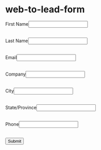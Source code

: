 # web-to-lead-form
<!--  ----------------------------------------------------------------------  -->
<!--  NOTE: Please add the following <META> element to your page <HEAD>.      -->
<!--  If necessary, please modify the charset parameter to specify the        -->
<!--  character set of your HTML page.                                        -->
<!--  ----------------------------------------------------------------------  -->

<META HTTP-EQUIV="Content-type" CONTENT="text/html; charset=UTF-8">

<!--  ----------------------------------------------------------------------  -->
<!--  NOTE: Please add the following <FORM> element to your page.             -->
<!--  ----------------------------------------------------------------------  -->


<form action="https://webto.salesforce.com/servlet/servlet.WebToLead?encoding=UTF-8&orgId=00D5j00000DgiwN" method="POST">

<input type=hidden name="oid" value="00D5j00000DgiwN">
<input type=hidden name="retURL" value="http://">

<!--  ----------------------------------------------------------------------  -->
<!--  NOTE: These fields are optional debugging elements. Please uncomment    -->
<!--  these lines if you wish to test in debug mode.                          -->
<!--  <input type="hidden" name="debug" value=1>                              -->
<!--  <input type="hidden" name="debugEmail"                                  -->
<!--  value="loukya.bunny@gmail.com">                                         -->
<!--  ----------------------------------------------------------------------  -->

<label for="first_name">First Name</label><input  id="first_name" maxlength="40" name="first_name" size="20" type="text" /><br><br>

<label for="last_name">Last Name</label><input  id="last_name" maxlength="80" name="last_name" size="20" type="text" />
<br><br>

<label for="email">Email</label><input  id="email" maxlength="80" name="email" size="20" type="text" />
<br><br>

<label for="company">Company</label><input  id="company" maxlength="40" name="company" size="20" type="text" /><br><br>

<label for="city">City</label><input  id="city" maxlength="40" name="city" size="20" type="text" /><br><br>

<label for="state">State/Province</label><input  id="state" maxlength="20" name="state" size="20" type="text" /><br><br>

<label for="phone">Phone</label><input  id="phone" maxlength="40" name="phone" size="20" type="text" /><br><br>
<input type="hidden" name="Campaign_Id" value=" 701J40000000u5CIAQ">


<input type="submit" name="submit">

</form>
